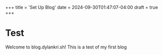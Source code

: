 +++
title = 'Set Up Blog'
date = 2024-09-30T01:47:07-04:00
draft = true
+++
# Test
Welcome to blog.dylankri.sh! This is a test of my first blog

